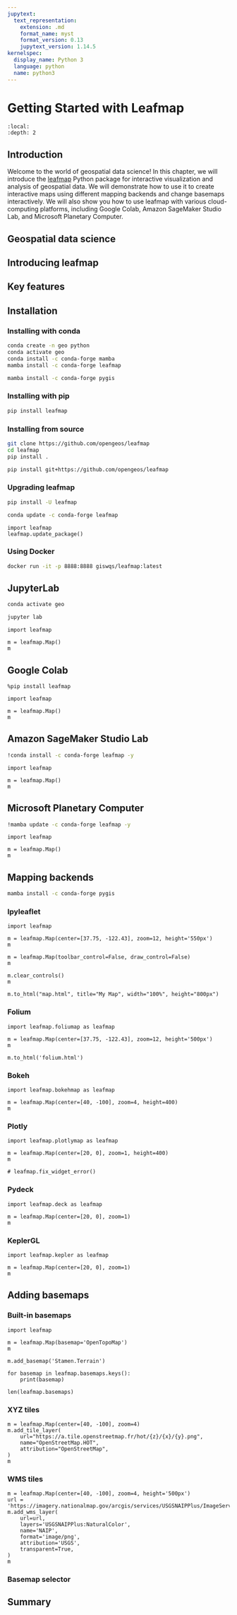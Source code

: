 ```yaml
---
jupytext:
  text_representation:
    extension: .md
    format_name: myst
    format_version: 0.13
    jupytext_version: 1.14.5
kernelspec:
  display_name: Python 3
  language: python
  name: python3
---
```


# Getting Started with Leafmap

```{contents}
:local:
:depth: 2
```

## Introduction

Welcome to the world of geospatial data science! In this chapter, we will introduce the [leafmap](https://leafmap.org) Python package for interactive visualization and analysis of geospatial data. We will demonstrate how to use it to create interactive maps using different mapping backends and change basemaps interactively. We will also show you how to use leafmap with various cloud-computing platforms, including Google Colab, Amazon SageMaker Studio Lab, and Microsoft Planetary Computer.

## Geospatial data science

## Introducing leafmap

## Key features

## Installation

### Installing with conda

```bash
conda create -n geo python
conda activate geo
conda install -c conda-forge mamba
mamba install -c conda-forge leafmap
```

```bash
mamba install -c conda-forge pygis
```

### Installing with pip

```bash
pip install leafmap
```

### Installing from source

```bash
git clone https://github.com/opengeos/leafmap
cd leafmap
pip install .
```

```bash
pip install git+https://github.com/opengeos/leafmap
```

### Upgrading leafmap

```bash
pip install -U leafmap
```

```bash
conda update -c conda-forge leafmap
```

```{code-cell} ipython3
import leafmap
leafmap.update_package()
```

### Using Docker

```bash
docker run -it -p 8888:8888 giswqs/leafmap:latest
```

## JupyterLab

```bash
conda activate geo
```

```bash
jupyter lab
```

```{code-cell} ipython3
import leafmap

m = leafmap.Map()
m
```

## Google Colab

```{code-cell} ipython3
%pip install leafmap
```

```{code-cell} ipython3
import leafmap

m = leafmap.Map()
m
```

## Amazon SageMaker Studio Lab

```bash
!conda install -c conda-forge leafmap -y
```

```{code-cell} ipython3
import leafmap

m = leafmap.Map()
m
```

## Microsoft Planetary Computer

```bash
!mamba update -c conda-forge leafmap -y
```

```{code-cell} ipython3
import leafmap

m = leafmap.Map()
m
```

## Mapping backends

```bash
mamba install -c conda-forge pygis
```

### Ipyleaflet

```{code-cell} ipython3
import leafmap
```

```{code-cell} ipython3
m = leafmap.Map(center=[37.75, -122.43], zoom=12, height='550px')
m
```

```{code-cell} ipython3
m = leafmap.Map(toolbar_control=False, draw_control=False)
m
```

```{code-cell} ipython3
m.clear_controls()
m
```

```{code-cell} ipython3
m.to_html("map.html", title="My Map", width="100%", height="800px")
```

### Folium

```{code-cell} ipython3
import leafmap.foliumap as leafmap
```

```{code-cell} ipython3
m = leafmap.Map(center=[37.75, -122.43], zoom=12, height='500px')
m
```

```{code-cell} ipython3
m.to_html('folium.html')
```

### Bokeh

```{code-cell} ipython3
import leafmap.bokehmap as leafmap
```

```{code-cell} ipython3
m = leafmap.Map(center=[40, -100], zoom=4, height=400)
m
```

### Plotly

```{code-cell} ipython3
import leafmap.plotlymap as leafmap
```

```{code-cell} ipython3
m = leafmap.Map(center=[20, 0], zoom=1, height=400)
m
```

```{code-cell} ipython3
# leafmap.fix_widget_error()
```

### Pydeck

```{code-cell} ipython3
import leafmap.deck as leafmap
```

```{code-cell} ipython3
m = leafmap.Map(center=[20, 0], zoom=1)
m
```

### KeplerGL

```{code-cell} ipython3
import leafmap.kepler as leafmap
```

```{code-cell} ipython3
m = leafmap.Map(center=[20, 0], zoom=1)
m
```

## Adding basemaps

### Built-in basemaps

```{code-cell} ipython3
import leafmap
```

```{code-cell} ipython3
m = leafmap.Map(basemap='OpenTopoMap')
m
```

```{code-cell} ipython3
m.add_basemap('Stamen.Terrain')
```

```{code-cell} ipython3
for basemap in leafmap.basemaps.keys():
    print(basemap)
```

```{code-cell} ipython3
len(leafmap.basemaps)
```

### XYZ tiles

```{code-cell} ipython3
m = leafmap.Map(center=[40, -100], zoom=4)
m.add_tile_layer(
    url="https://a.tile.openstreetmap.fr/hot/{z}/{x}/{y}.png",
    name="OpenStreetMap.HOT",
    attribution="OpenStreetMap",
)
m
```

### WMS tiles

```{code-cell} ipython3
m = leafmap.Map(center=[40, -100], zoom=4, height='500px')
url = 'https://imagery.nationalmap.gov/arcgis/services/USGSNAIPPlus/ImageServer/WMSServer?'
m.add_wms_layer(
    url=url,
    layers='USGSNAIPPlus:NaturalColor',
    name='NAIP',
    format='image/png',
    attribution='USGS',
    transparent=True,
)
m
```

### Basemap selector

## Summary

